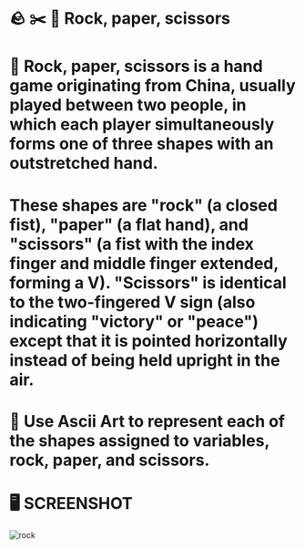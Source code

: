 # :rock: :scissors: :page_facing_up: Rock, paper, scissors

# 📝 Rock, paper, scissors is a hand game originating from China, usually played between two people, in which each player simultaneously forms one of three shapes with an outstretched hand. 

# These shapes are "rock" (a closed fist), "paper" (a flat hand), and "scissors" (a fist with the index finger and middle finger extended, forming a V). "Scissors" is identical to the two-fingered V sign (also indicating "victory" or "peace") except that it is pointed horizontally instead of being held upright in the air. 

 # 🔣 Use Ascii Art to represent each of the shapes assigned to variables, rock, paper, and scissors. 

# 🖥️ SCREENSHOT

![rock](https://user-images.githubusercontent.com/118696796/204404467-da593e31-8a84-4009-8a2d-8d26f54783b2.png)

